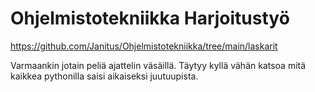 # Ohjelmistotekniikka Harjoitustyö

https://github.com/Janitus/Ohjelmistotekniikka/tree/main/laskarit

Varmaankin jotain peliä ajattelin väsäillä. Täytyy kyllä vähän katsoa mitä kaikkea pythonilla saisi aikaiseksi juutuupista.
